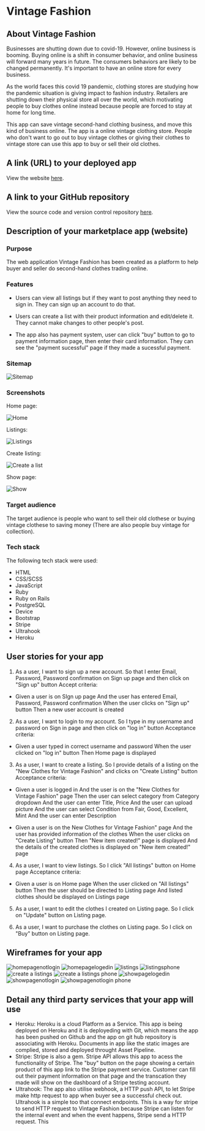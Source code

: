 
# Vintage Fashion

## About Vintage Fashion

Businesses are shutting down due to covid-19. However, online business is booming. Buying online is a shift in consumer behavior, and online business will forward many years in future. The consumers behaviors are likely to be changed permanently. It's important to have an online store for every business.

As the world faces this covid 19 pandemic, clothing stores are studying how the pandemic situation is giving impact to fashion industry. Retailers are shutting down their physical store all over the world, which motivating people to buy clothes online instead because people are forced to stay at home for long time. 

This app can save vintage second-hand clothing business, and move this kind of business online.  The app is a online vintage clothing store. People who don't want to go out to buy vintage clothes or giving their clothes to vintage store can use this app to buy or sell their old clothes. 


## A link (URL) to your deployed app

View the website [here](https://vintage-fashion.herokuapp.com/).

## A link to your GitHub repository

View the source code and version control repository [here](https://github.com/xinyirachel/VintageFashion).

## Description of your marketplace app (website)

### Purpose

The web application Vintage Fashion has been created as a platform to help buyer and seller do second-hand clothes trading online.

### Features
* Users can view all listings but if they want to post anything they need to sign in. They can sign up an account to do that. 

* Users can create a list with their product information and edit/delete it. They cannot make changes to other people's post. 

* The app also has payment system, user can click "buy" button to go to payment information page, then enter their card information. They can see the "payment sucessful" page if they made a sucessful payment.

### Sitemap

![Sitemap](/docs/sitemap.jpg)

### Screenshots

Home page:

![Home](/docs/homepage.png)

Listings:

![Listings](/docs/listings.png)

Create listing:

![Create a list](/docs/createalist.png)

Show page:

![Show](/docs/show.png)

### Target audience
The target audience is people who want to sell their old clothese or buying vintage clothese to saving money (There are also people buy vintage for collection).

### Tech stack
The following tech stack were used:
- HTML
- CSS/SCSS
- JavaScript
- Ruby
- Ruby on Rails
- PostgreSQL
- Device 
- Bootstrap
- Stripe
- Ultrahook
- Heroku

## User stories for your app
1. As a user, I want to sign up a new account.
	So that I enter Email, Password, Password confirmation on Sign up page and then click on "Sign up" button
Accept criteria:
* Given a user is on SIgn up page
   And the user has entered Email, Password, Password confirmation
   When the user clicks on "Sign up" button
   Then a new user account is created
   
2. As a user, I want to login to my account.
	So I type in my username and password on Sign in page and then click on "log in" button
Acceptance criteria:
*	Given a user typed in correct username and password
	When the user clicked on "log in" button
	Then Home page is displayed

3. As a user, I want to create a listing.
	So I provide details of a listing on the "New Clothes for Vintage Fashion" and clicks on "Create Listing" button
Acceptance criteria:
*	Given a user is logged in
	And the user is on the "New Clothes for Vintage Fashion" page
	Then the user can select category from Category dropdown 
	And the user can enter Title, Price
	And the user can upload picture
	And the user can select Condition from Fair, Good, Excellent, Mint
	And the user can enter Description
	
*	Given a user is on the New Clothes for Vintage Fashion" page
	And the user has provided information of the clothes
	When the user clicks on "Create Listing" button
	Then "New item created!" page is displayed
	And the details of the created clothes is displayed on "New item created!" page

4. As a user, I want to view listings. So I click "All listings" button on Home page
Acceptance criteria:
*	Given a user is on Home page
	When the user clicked on "All listings" button
	Then the user should be directed to Listing page
	And listed clothes should be displayed on Listings page

5. As a user, I want to edit the clothes I created on Listing page.
	So I click on "Update" button on Listing page.
	
6. As a user, I want to purchase the clothes on Listing page.
	So I click on "Buy" button on Listing page.

## Wireframes for your app
![homepagenotlogin](/docs/3.png)
![homepagelogedin](/docs/4.png)
![listings](/docs/1.png)
![listingsphone](/docs/11.png)
![create a listings](/docs/2.png)
![create a listings phone](/docs/22.png)
![showpagelogedin](/docs/5.png)
![showpagenotlogin](/docs/6.png)
![showpagenotlogin phone](/docs/7.png)

## Detail any third party services that your app will use
* Heroku: Heroku is a cloud Platform as a Service. This app is being deployed on Heroku and it is deployeding with Git, which means the app has been pushed on Github and the app on git hub repository is associating with Heroku. Documents in app like the static images are complied, stored and deployed throught Asset Pipeline.
* Stripe: Stripe is also a gem. Stripe API allows this app to acess the functionality of Stripe. The "buy" button on the page showing a certain product of this app link to the Stripe payment service. Customer can fill out their payment information on that page and the transcation they made will show on the dashboard of a Stripe testing account. 
* Ultrahook: The app also utilise webhook, a HTTP push API, to let Stripe make http request to app when buyer see a successful check out. Ultrahook is a simple too that connect endpoints. This is a way for stripe to send HTTP request to Vintage Fashion because Stripe can listen for the internal event and when the event happens, Stripe send a HTTP request. This 
